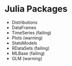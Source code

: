 # Julia Packages

- Distributions
- DataFrames
- TimeSeries (failing)
- Plots (warning)
- StatsModels
- RDataSets (failing)
- MLBase (failing)
- GLM (warning)
